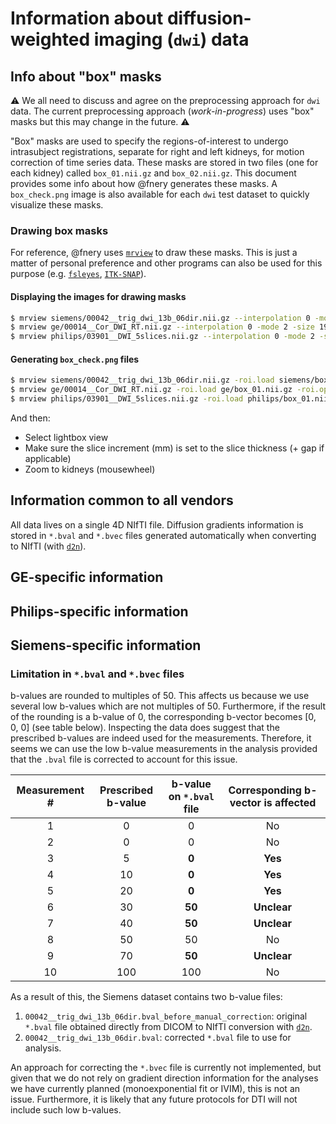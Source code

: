 # Information about diffusion-weighted imaging (`dwi`) data

## Info about "box" masks

:warning:
We all need to discuss and agree on the preprocessing approach for `dwi` data. The current preprocessing approach (_work-in-progress_) uses "box" masks but this may change in the future.
:warning:

"Box" masks are used to specify the regions-of-interest to undergo intrasubject registrations, separate for right and left kidneys, for motion correction of time series data. These masks are stored in two files (one for each kidney) called `box_01.nii.gz` and `box_02.nii.gz`. This document provides some info about how @fnery generates these masks. A `box_check.png` image is also available for each `dwi` test dataset to quickly visualize these masks.

### Drawing box masks

For reference, @fnery uses [`mrview`](https://mrtrix.readthedocs.io/en/latest/reference/commands/mrview.html) to draw these masks. This is just a matter of personal preference and other programs can also be used for this purpose (e.g. [`fsleyes`](https://fsl.fmrib.ox.ac.uk/fsl/fslwiki/FSLeyes), [`ITK-SNAP`](http://www.itksnap.org/pmwiki/pmwiki.php)).

#### Displaying the images for drawing masks

```bash
$ mrview siemens/00042__trig_dwi_13b_06dir.nii.gz --interpolation 0 -mode 2 -size 1920,1000 -position 0,27 &
$ mrview ge/00014__Cor_DWI_RT.nii.gz --interpolation 0 -mode 2 -size 1920,1000 -position 0,27
$ mrview philips/03901__DWI_5slices.nii.gz --interpolation 0 -mode 2 -size 1920,1000 -position 0,27 &
```

#### Generating `box_check.png` files

```bash
$ mrview siemens/00042__trig_dwi_13b_06dir.nii.gz -roi.load siemens/box_01.nii.gz -roi.opacity 0.07 -roi.colour 1,0,0 -roi.load siemens/box_02.nii.gz -roi.opacity 0.07 -roi.colour 0,1,0 &
$ mrview ge/00014__Cor_DWI_RT.nii.gz -roi.load ge/box_01.nii.gz -roi.opacity 0.07 -roi.colour 1,0,0 -roi.load ge/box_02.nii.gz -roi.opacity 0.07 -roi.colour 0,1,0 &
$ mrview philips/03901__DWI_5slices.nii.gz -roi.load philips/box_01.nii.gz -roi.opacity 0.07 -roi.colour 1,0,0 -roi.load philips/box_02.nii.gz -roi.opacity 0.07 -roi.colour 0,1,0 &
```

And then:

* Select lightbox view
* Make sure the slice increment (mm) is set to the slice thickness (+ gap if applicable)
* Zoom to kidneys (mousewheel)

## Information common to all vendors

All data lives on a single 4D NIfTI file. Diffusion gradients information is stored in `*.bval` and `*.bvec` files generated automatically when converting to NIfTI (with [`d2n`](https://github.com/UKRIN-MAPS/d2n)).

## GE-specific information

## Philips-specific information

## Siemens-specific information

### Limitation in `*.bval` and `*.bvec` files

b-values are rounded to multiples of 50. This affects us because we use several low b-values which are not multiples of 50. Furthermore, if the result of the rounding is a b-value of 0, the corresponding b-vector becomes [0, 0, 0] (see table below). Inspecting the data does suggest that the prescribed b-values are indeed used for the measurements. Therefore, it seems we can use the low b-value measurements in the analysis provided that the `.bval` file is corrected to account for this issue.

| Measurement # | Prescribed b-value | b-value on `*.bval` file | Corresponding b-vector is affected |
|:---:|:---:|:---:|:---:|
| 1 | 0 | 0 | No |
| 2 | 0 | 0 | No |
| 3 | 5 | **0** | **Yes** |
| 4 | 10 | **0** | **Yes** |
| 5 | 20 | **0** | **Yes** |
| 6 | 30 | **50** | **Unclear** |
| 7 | 40 | **50** | **Unclear** |
| 8 | 50 | 50 | No |
| 9 | 70 | **50** | **Unclear** |
| 10 | 100 | 100 | No |

As a result of this, the Siemens dataset contains two b-value files:

1. `00042__trig_dwi_13b_06dir.bval_before_manual_correction`: original `*.bval` file obtained directly from DICOM to NIfTI conversion with [`d2n`](https://github.com/UKRIN-MAPS/d2n).
2. `00042__trig_dwi_13b_06dir.bval`: corrected `*.bval` file to use for analysis.

An approach for correcting the `*.bvec` file is currently not implemented, but given that we do not rely on gradient direction information for the analyses we have currently planned (monoexponential fit or IVIM), this is not an issue. Furthermore, it is likely that any future protocols for DTI will not include such low b-values.
